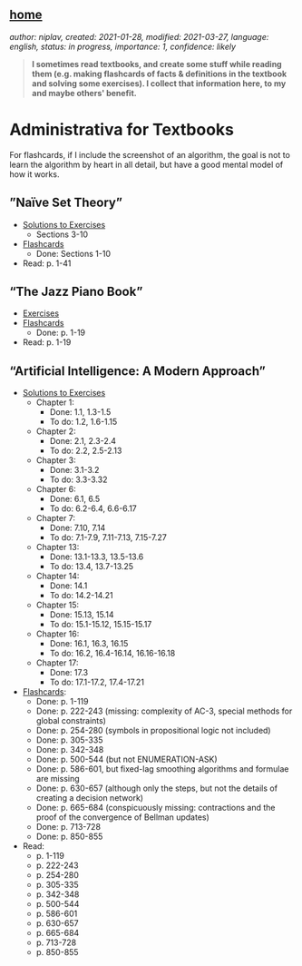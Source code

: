 [home](./index.md)
-------------------

*author: niplav, created: 2021-01-28, modified: 2021-03-27, language: english, status: in progress, importance: 1, confidence: likely*

> __I sometimes read textbooks, and create some stuff while reading
them (e.g. making flashcards of facts & definitions in the textbook
and solving some exercises). I collect that information here, to my and
maybe others' benefit.__

Administrativa for Textbooks
============================

For flashcards, if I include the screenshot of an algorithm, the goal
is not to learn the algorithm by heart in all detail, but have a good
mental model of how it works.

”Naïve Set Theory”
------------------

* [Solutions to Exercises](./nst_solutions.md)
	* Sections 3-10
* [Flashcards](./flash/naïve_set_theory.apkg)
	* Done: Sections 1-10
* Read: p. 1-41

“The Jazz Piano Book”
---------------------

* [Exercises](./tjpb_exercises.md)
* [Flashcards](./flash/the_jazz_piano_book.apkg)
	* Done: p. 1-19
* Read: p. 1-19

“Artificial Intelligence: A Modern Approach”
---------------------------------------------

* [Solutions to Exercises](./aima_solutions.md)
	* Chapter 1:
		* Done: 1.1, 1.3-1.5
		* To do: 1.2, 1.6-1.15
	* Chapter 2:
		* Done: 2.1, 2.3-2.4
		* To do: 2.2, 2.5-2.13
	* Chapter 3:
		* Done: 3.1-3.2
		* To do: 3.3-3.32
	* Chapter 6:
		* Done: 6.1, 6.5
		* To do: 6.2-6.4, 6.6-6.17
	* Chapter 7:
		* Done: 7.10, 7.14
		* To do: 7.1-7.9, 7.11-7.13, 7.15-7.27
	* Chapter 13:
		* Done: 13.1-13.3, 13.5-13.6
		* To do: 13.4, 13.7-13.25
	* Chapter 14:
		* Done: 14.1
		* To do: 14.2-14.21
	* Chapter 15:
		* Done: 15.13, 15.14
		* To do: 15.1-15.12, 15.15-15.17
	* Chapter 16:
		* Done: 16.1, 16.3, 16.15
		* To do: 16.2, 16.4-16.14, 16.16-16.18
	* Chapter 17:
		* Done: 17.3
		* To do: 17.1-17.2, 17.4-17.21
* [Flashcards](./flash/artificial_intelligence_a_modern_approach.apkg):
	* Done: p. 1-119
	* Done: p. 222-243 (missing: complexity of AC-3, special methods for global constraints)
	* Done: p. 254-280 (symbols in propositional logic not included)
	* Done: p. 305-335
	* Done: p. 342-348
	* Done: p. 500-544 (but not ENUMERATION-ASK)
	* Done: p. 586-601, but fixed-lag smoothing algorithms and formulae are missing
	* Done: p. 630-657 (although only the steps, but not the details of creating a decision network)
	* Done: p. 665-684 (conspicuously missing: contractions and the proof of the convergence of Bellman updates)
	* Done: p. 713-728
	* Done: p. 850-855
* Read:
	* p. 1-119
	* p. 222-243
	* p. 254-280
	* p. 305-335
	* p. 342-348
	* p. 500-544
	* p. 586-601
	* p. 630-657
	* p. 665-684
	* p. 713-728
	* p. 850-855
